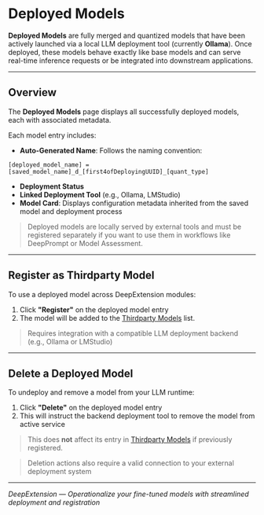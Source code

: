 
# Deployed Models

**Deployed Models** are fully merged and quantized models that have been actively launched via a local LLM 
deployment tool (currently **Ollama**). Once deployed, these models behave exactly like base models and can serve real-time 
inference requests or be integrated into downstream applications.

---

## Overview

The **Deployed Models** page displays all successfully deployed models, each with associated metadata.

Each model entry includes:

- **Auto-Generated Name**: Follows the naming convention:

```
[deployed_model_name] = [saved_model_name]_d_[first4ofDeployingUUID]_[quant_type]
```

- **Deployment Status**
- **Linked Deployment Tool** (e.g., Ollama, LMStudio)
- **Model Card**: Displays configuration metadata inherited from the saved model and deployment process

> Deployed models are locally served by external tools and must be registered separately if you want to 
use them in workflows like DeepPrompt or Model Assessment.

---

## Register as Thirdparty Model

To use a deployed model across DeepExtension modules:

1. Click **"Register"** on the deployed model entry
2. The model will be added to the [Thirdparty Models](thirdparty-models.md) list.

> Requires integration with a compatible LLM deployment backend (e.g., Ollama or LMStudio)

---

## Delete a Deployed Model

To undeploy and remove a model from your LLM runtime:

1. Click **"Delete"** on the deployed model entry
2. This will instruct the backend deployment tool to remove the model from active service

> This does **not** affect its entry in [Thirdparty Models](thirdparty-models.md) if previously 
registered.

> Deletion actions also require a valid connection to your external deployment system

---

*DeepExtension — Operationalize your fine-tuned models with streamlined deployment and registration*

